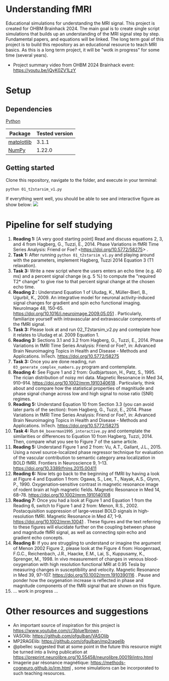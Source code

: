 # Understanding fMRI 
Educational simulations for understanding the MRI signal. This project is created for OHBM Brainhack 2024. The main goal is to create single script simulations that builds up an understanding of the MRI signal step by step. Fundamental papers, and equations will be linked. The long term goal of this project is to build this repository as an educational resource to teach MRI basics. As this is a long term project, it will be "wotk in progress" for some time (several years). 

- Project summary video from OHBM 2024 Brainhack event: https://youtu.be/jQyK0ZV1LzY

# Setup
## Dependencies
[Python](https://www.python.org/downloads/)

| Package                                        | Tested version |
|------------------------------------------------|----------------|
| [matplotlib](http://matplotlib.org/)           | 3.1.1          |
| [NumPy](http://www.numpy.org/)                 | 1.22.0         |

## Getting started
Clone this repository, navigate to the folder, and execute in your terminal:
```
python 01_t2starsim_v1.py
```

If everything went well, you should be able to see and interactive figure as show below:
<img src="visuals/01_t2star_v1.png"/>

# Pipeline for self studying
1. **Reading 1:** [A very good starting point] Read and discuss equations 2, 3, and 4 from Hagberg, G., Tuzzi, E., 2014. Phase Variations in fMRI Time Series Analysis: Friend or Foe? <<https://doi.org/10.5772/58275>> .
2. **Task 1:** After running `python 01_t2starsim_v1.py`  and playing around with the parameters, implement Hagberg, Tuzzi 2014 Equation 3 (T1 relaxation).
3. **Task 3:** Write a new script where the users enters an echo time (e.g. 40 ms) and a percent signal change (e.g. 5 %) to compute the "required T2* change" to give rise to that percent signal change at the chosen echo time. 
4. **Reading 2 :** Understand Equation 1 of Uludag, K., Müller-Bierl, B., Ugurbil, K., 2009. An integrative model for neuronal activity-induced signal changes for gradient and spin echo functional imaging. NeuroImage 48, 150–65. https://doi.org/10.1016/j.neuroimage.2009.05.051 . Particularly, familiarize yourself with intravascular and extravascular components of the fMRI signal.
5. **Task 3:** Please look at and run 02_T2starsim_v2.py and conteplate how it relates to Uludag et al. 2009 Equation 1.
6. **Reading 3:** Sections 3.1 and 3.2 from Hagberg, G., Tuzzi, E., 2014. Phase Variations in fMRI Time Series Analysis: Friend or Foe?, in: Advanced Brain Neuroimaging Topics in Health and Disease - Methods and Applications. InTech. https://doi.org/10.5772/58275 
7. **Task 3:** Once you are done reading, run `03_generate_complex_numbers.py` program and contemplate. 
8. **Reading 4:** See Figure 1 and 2 from: Gudbjartsson, H., Patz, S., 1995. The rician distribution of noisy mri data. Magnetic Resonance in Med 34, 910–914. https://doi.org/10.1002/mrm.1910340618 . Particularly, think about and compare how the statistical properties of magnitiude and phase signal change across low and high signal to noise ratio (SNR) regimes.
9. **Reading 5:** Understand Equation 10 from Section 3.3 (you can avoid later parts of the section): 
from Hagberg, G., Tuzzi, E., 2014. Phase Variations in fMRI Time Series Analysis: Friend or Foe?, in: Advanced Brain Neuroimaging Topics in Health and Disease - Methods and Applications. InTech. https://doi.org/10.5772/58275
10. **Task 4:** Run `04_boxerman1995_interactive.py` and contemplate the similarities or differences to Equation 10 from Hagberg, Tuzzi, 2014. Then, compare what you see to Figure 7 of the same article. 
11. **Reading 5:** Understand Figure 1 and 2 from: Vu, A.T., Gallant, J.L., 2015. Using a novel source-localized phase regressor technique for evaluation of the vascular contribution to semantic category area localization in BOLD fMRI. Frontiers in Neuroscience 9, 1–13. https://doi.org/10.3389/fnins.2015.00411
12. **Reading 6:** Now lets go back to the beginning of fMRI by having a look at Figure 4 and Equation 1 from:
Ogawa, S., Lee, T., Nayak, A.S., Glynn, P., 1990. Oxygenation‐sensitive contrast in magnetic resonance image of rodent brain at high magnetic fields. Magnetic Resonance in Med 14, 68–78. https://doi.org/10.1002/mrm.1910140108
13. **Reading 7:** Once you had a look at Figure 1 and Equation 1 from the Reading 6, switch to Figure 1 and 2 from:
Menon, R.S., 2002. Postacquisition suppression of large‐vessel BOLD signals in high‐resolution fMRI. Magnetic Resonance in Med 47, 1–9. https://doi.org/10.1002/mrm.10041 . These figures and the text referring to these figures will elucidate further on the coupling between phase and magnitude fMRI signal, as well as connecting spin echo and gradient echo concepts. 
14. **Reading 8:** If you are struggling to understand or imagine the argument of Menon 2002 Figure 2, please look at the Figure 4 from: Hoogenraad, F.G.C., Reichenbach, J.R., Haacke, E.M., Lai, S., Kuppusamy, K., Sprenger, M., 1998. In vivo measurement of changes in venous blood‐oxygenation with high resolution functional MRI at 0.95 Tesla by measuring changes in susceptibility and velocity. Magnetic Resonance in Med 39, 97–107. https://doi.org/10.1002/mrm.1910390116 . Pause and ponder how the oxygenation increase is reflected in phase and magnitude components of the fMRi signal that are shown on this figure.
15. ... work in progress ...

# Other resources and suggestions
- An important source of inspiration for this project is https://www.youtube.com/c/3blue1brown .
- VASOlib: https://github.com/ofgulban/VASOlib
- MP2RAGElib: https://github.com/ofgulban/mp2ragelib
- @pbellec suggested that at some point in the future this resource might be turned into a living publication at https://preprint.neurolibre.org/10.55458/neurolibre.00019/intro.html
- Imagerie par résonance magnétique: https://methods-cogneuro.github.io/irm.html , some simulations can be incorporated to such teaching resources.
